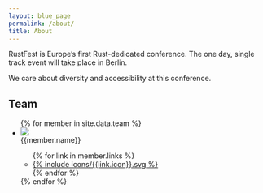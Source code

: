 ```yaml
---
layout: blue_page
permalink: /about/
title: About
---
```


RustFest is Europe’s first Rust-dedicated conference. The one day, single track event will take place in Berlin.

We care about diversity and accessibility at this conference.

<section>
  <h2>Team</h2>
  <ul class="team">
    {% for member in site.data.team %}
      <li>
        <img src="/assets/team/{{member.thumbnailUrl}}" />
        <div class="info">
          <span class="name">{{member.name}}</span>
          <ul class="links">
            {% for link in member.links %}
              <li><a href="{{link.link}}" target="_blank" title="{{link.title}}">{% include icons/{{link.icon}}.svg %}</a></li>
            {% endfor %}
          </ul>
        </div>
      </li>
    {% endfor %}
  </ul>
</section>
